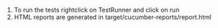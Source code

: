 1) To run the tests rightclick on TestRunner and click on run
2) HTML reports are generated in target/cucumber-reports/report.html